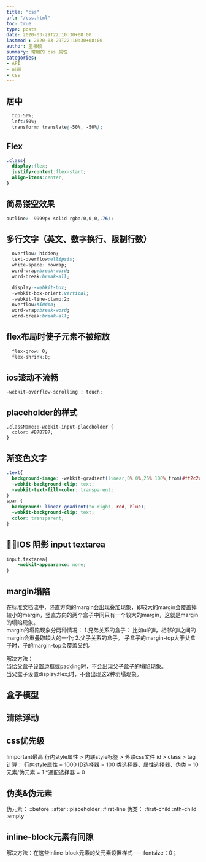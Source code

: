 ```yaml
---
title: "css"
url: "/css.html"
toc: true
type: posts
date: 2020-03-29T22:10:30+08:00
lastmod : 2020-03-29T22:10:30+08:00
author: 王书硕
summary: 常用的 css 属性
categories:
- API
- 前端
- css
---
```



## 居中
```css
  top:50%;
  left:50%;
  transform: translate(-50%, -50%);
```

## Flex
```css
.class{
  display:flex;
  justify-content:flex-start;
  align-items:center;
}
```

## 简易镂空效果
```css
outline:  9999px solid rgba(0,0,0,.76);
```

## 多行文字（英文、数字换行、限制行数）
```css
  overflow: hidden;
  text-overflow:ellipsis;
  white-space: nowrap;
  word-wrap:break-word;
  word-break:break-all;

  display:-webkit-box;
  -webkit-box-orient:vertical;
  -webkit-line-clamp:2;
  overflow:hidden;
  word-wrap:break-word;
  word-break:break-all;
```

## flex布局时使子元素不被缩放
```css
  flex-grow: 0;
  flex-shrink:0;
```

## ios滚动不流畅
```
-webkit-overflow-scrolling : touch; 
```

## placeholder的样式
```
.className::-webkit-input-placeholder {
  color: #B7B7B7;
}
```
## 渐变色文字
```css
.text{
  background-image: -webkit-gradient(linear,0% 0%,25% 100%,from(#ff2c2c),to(#7a5e91));
  -webkit-background-clip: text;
  -webkit-text-fill-color: transparent;
}
span {
  background: linear-gradient(to right, red, blue);
  -webkit-background-clip: text;
  color: transparent;
}
```

## IOS 阴影 input textarea
```css
input,textarea{
	-webkit-appearance: none;
}
```


## margin塌陷
在标准文档流中，竖直方向的margin会出现叠加现象，即较大的margin会覆盖掉较小的margin，竖直方向的两个盒子中间只有一个较大的margin，这就是margin的塌陷现象。  
margin的塌陷现象分两种情况：
1.兄弟关系的盒子：
比如ul的li，相邻的li之间的margin会重叠取较大的一个;
2.父子关系的盒子。
子盒子的margin-top大于父盒子时，子的margin-top会覆盖父的。    

解决方法：  
当给父盒子设置边框或padding时，不会出现父子盒子的塌陷现象。  
当父盒子设置display:flex;时，不会出现这2种坍塌现象。  

## 盒子模型

## 清除浮动

## css优先级
!important最高
行内style属性 > 内联style标签 > 外联css文件
id > class > tag
计算：
行内style属性 = 1000
ID选择器 = 100
类选择器、属性选择器、伪类 = 10
元素/伪元素 = 1
*通配选择器 = 0

## 伪类&伪元素
伪元素：
::before
::after
::placeholder
::first-line
伪类：
:first-child
:nth-child
:empty

## inline-block元素有间隙
解决方法：在这些inline-block元素的父元素设置样式——fontsize：0；